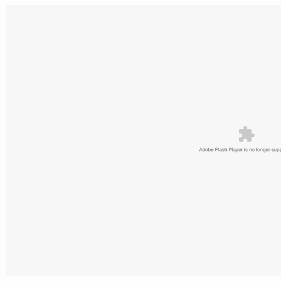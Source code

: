 <div style="margin: 0 auto; height: 320px; width: 980px;"><object type="application/x-shockwave-flash" data="client-release.swf" width="1280" height="720" style="visibility: visible;"><param name="wmode" value="direct"> <param name="quality" value="high"> <param name="bgcolor" value="#000000"></object> </div>